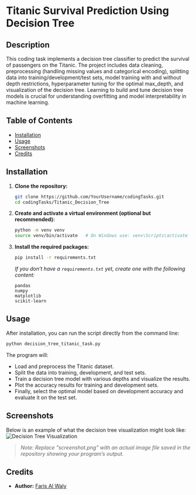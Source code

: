 

# Titanic Survival Prediction Using Decision Tree

## Description
This coding task implements a decision tree classifier to predict the survival of passengers on the Titanic. The project includes data cleaning, preprocessing (handling missing values and categorical encoding), splitting data into training/development/test sets, model training with and without depth restrictions, hyperparameter tuning for the optimal max_depth, and visualization of the decision tree. Learning to build and tune decision tree models is crucial for understanding overfitting and model interpretability in machine learning.

## Table of Contents
- [Installation](#installation)
- [Usage](#usage)
- [Screenshots](#screenshots)
- [Credits](#credits)

## Installation
1. **Clone the repository:**
   ```bash
   git clone https://github.com/YourUsername/codingTasks.git
   cd codingTasks/Titanic_Decision_Tree
   ```
2. **Create and activate a virtual environment (optional but recommended):**
   ```bash
   python -m venv venv
   source venv/bin/activate   # On Windows use: venv\Scripts\activate
   ```
3. **Install the required packages:**
   ```bash
   pip install -r requirements.txt
   ```
   *If you don’t have a `requirements.txt` yet, create one with the following content:*
   ```
   pandas
   numpy
   matplotlib
   scikit-learn
   ```

## Usage
After installation, you can run the script directly from the command line:
```bash
python decision_tree_titanic_task.py
```
The program will:
- Load and preprocess the Titanic dataset.
- Split the data into training, development, and test sets.
- Train a decision tree model with various depths and visualize the results.
- Plot the accuracy results for training and development sets.
- Finally, select the optimal model based on development accuracy and evaluate it on the test set.

## Screenshots
Below is an example of what the decision tree visualization might look like:
![Decision Tree Visualization](screenshot.png)
> *Note: Replace "screenshot.png" with an actual image file saved in the repository showing your program’s output.*

## Credits
- **Author:** [Faris Al Waly](https://github.com/Faris2024)
